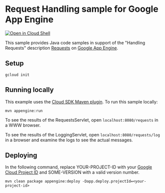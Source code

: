 # Request Handling sample for Google App Engine

<a href="https://console.cloud.google.com/cloudshell/open?git_repo=https://github.com/GoogleCloudPlatform/java-docs-samples&page=editor&open_in_editor=appengine-java8/requests/README.md">
<img alt="Open in Cloud Shell" src ="http://gstatic.com/cloudssh/images/open-btn.png"></a>

This sample provides Java code samples in support of the "Handling Requests" description  [Requests][requests-doc] on [Google App
Engine][ae-docs].

[requests-doc]: https://cloud.google.com/appengine/docs/java/requests
[ae-docs]: https://cloud.google.com/appengine/docs/java/

## Setup

    gcloud init

## Running locally
This example uses the
[Cloud SDK Maven plugin](https://cloud.google.com/appengine/docs/java/tools/using-maven).
To run this sample locally:

    mvn appengine:run

To see the results of the RequestsServlet, open `localhost:8080/requests` in a WWW browser.

To see the results of the LoggingServlet, open `localhost:8080/requests/log` in a browser
and examine the logs to see the actual messages.

## Deploying
In the following command, replace YOUR-PROJECT-ID with your
[Google Cloud Project ID](https://developers.google.com/console/help/new/#projectnumber)
and SOME-VERSION with a valid version number.

    mvn clean package appengine:deploy -Dapp.deploy.projectId=<your-project-id>

